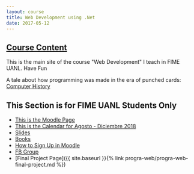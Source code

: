 ```yaml
---
layout: course
title: Web Development using .Net
date: 2017-05-12
---
```


## [Course Content](#header-2)

This is the main site of the course "Web Development" I teach in FIME UANL. Have Fun

A tale about how programming was made in the era of punched cards: [Computer History](http://www.columbia.edu/cu/computinghistory/fisk.pdf)

## This Section is for FIME UANL Students Only

* [This is the Moodle Page](http://moodle.academicos.com.mx/)
* [This is the Calendar for Agosto - Diciembre 2018](https://docs.google.com/document/d/18A_q9sCXj-WrW5TCiGQ8GRvSe2dHokfonfwV3Pp63tg/edit?usp=sharing)
* [Slides](https://drive.google.com/drive/folders/0B3WC4CiccSmVeEN2WVBNN1owQkE?usp=sharing)
* [Books](https://drive.google.com/drive/folders/0B3WC4CiccSmVcUR6STNqMUgtUTg?usp=sharing)
* [How to Sign Up in Moodle](https://docs.google.com/document/d/1z3NbPut3HGVdspBxTaQPQNATQl1WXr6cgVhIsQG4b3w/edit?usp=sharing)
* [FB Group](https://www.facebook.com/groups/ProgramacionWEBFIME/)
* [Final Project Page]({{ site.baseurl }}{% link progra-web/progra-web-final-project.md %})